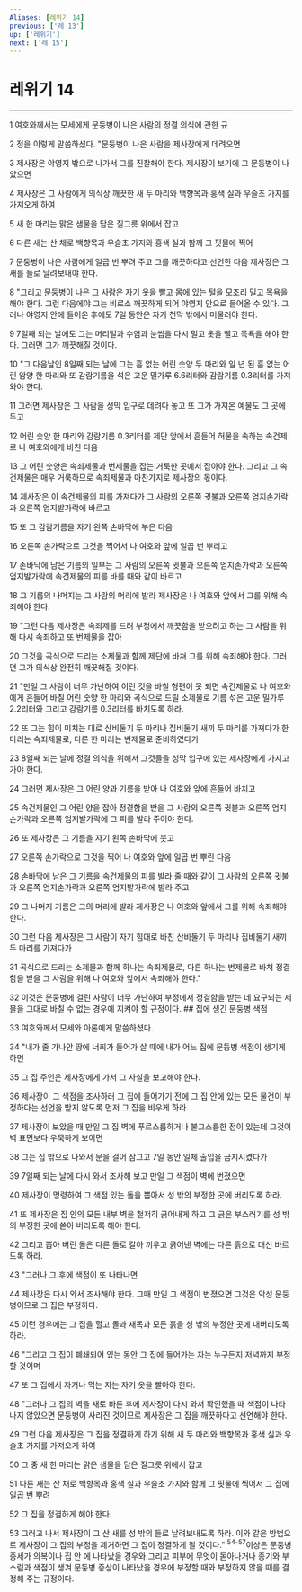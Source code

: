 ```yaml
---
Aliases: [레위기 14]
previous: ['레 13']
up: ['레위기']
next: ['레 15']
---
```

# 레위기 14

***


1 여호와께서는 모세에게 문둥병이 나은 사람의 정결 의식에 관한 규 

2 정을 이렇게 말씀하셨다. "문둥병이 나은 사람을 제사장에게 데려오면 

3 제사장은 야영지 밖으로 나가서 그를 진찰해야 한다. 제사장이 보기에 그 문둥병이 나았으면 

4 제사장은 그 사람에게 의식상 깨끗한 새 두 마리와 백향목과 홍색 실과 우슬초 가지를 가져오게 하여 

5 새 한 마리는 맑은 샘물을 담은 질그릇 위에서 잡고 

6 다른 새는 산 채로 백향목과 우슬초 가지와 홍색 실과 함께 그 핏물에 찍어 

7 문둥병이 나은 사람에게 일곱 번 뿌려 주고 그를 깨끗하다고 선언한 다음 제사장은 그 새를 들로 날려보내야 한다. 

8 "그리고 문둥병이 나은 그 사람은 자기 옷을 빨고 몸에 있는 털을 모조리 밀고 목욕을 해야 한다. 그런 다음에야 그는 비로소 깨끗하게 되어 야영지 안으로 들어올 수 있다. 그러나 야영지 안에 들어온 후에도 7일 동안은 자기 천막 밖에서 머물러야 한다. 

9 7일째 되는 날에도 그는 머리털과 수염과 눈썹을 다시 밀고 옷을 빨고 목욕을 해야 한다. 그러면 그가 깨끗해질 것이다. 

10 "그 다음날인 8일째 되는 날에 그는 흠 없는 어린 숫양 두 마리와 일 년 된 흠 없는 어린 암양 한 마리와 또 감람기름을 섞은 고운 밀가루 6.6리터와 감람기름 0.3리터를 가져와야 한다. 

11 그러면 제사장은 그 사람을 성막 입구로 데려다 놓고 또 그가 가져온 예물도 그 곳에 두고 

12 어린 숫양 한 마리와 감람기름 0.3리터를 제단 앞에서 흔들어 허물을 속하는 속건제로 나 여호와에게 바친 다음 

13 그 어린 숫양은 속죄제물과 번제물을 잡는 거룩한 곳에서 잡아야 한다. 그리고 그 속건제물은 매우 거룩하므로 속죄제물과 마찬가지로 제사장의 몫이다. 

14 제사장은 이 속건제물의 피를 가져다가 그 사람의 오른쪽 귓불과 오른쪽 엄지손가락과 오른쪽 엄지발가락에 바르고 

15 또 그 감람기름을 자기 왼쪽 손바닥에 부은 다음 

16 오른쪽 손가락으로 그것을 찍어서 나 여호와 앞에 일곱 번 뿌리고 

17 손바닥에 남은 기름의 일부는 그 사람의 오른쪽 귓불과 오른쪽 엄지손가락과 오른쪽 엄지발가락에 속건제물의 피를 바를 때와 같이 바르고 

18 그 기름의 나머지는 그 사람의 머리에 발라 제사장은 나 여호와 앞에서 그를 위해 속죄해야 한다. 

19 "그런 다음 제사장은 속죄제를 드려 부정에서 깨끗함을 받으려고 하는 그 사람을 위해 다시 속죄하고 또 번제물을 잡아 

20 그것을 곡식으로 드리는 소제물과 함께 제단에 바쳐 그를 위해 속죄해야 한다. 그러면 그가 의식상 완전히 깨끗해질 것이다. 

21 "만일 그 사람이 너무 가난하여 이런 것을 바칠 형편이 못 되면 속건제물로 나 여호와에게 흔들어 바칠 어린 숫양 한 마리와 곡식으로 드릴 소제물로 기름 섞은 고운 밀가루 2.2리터와 그리고 감람기름 0.3리터를 바치도록 하라. 

22 또 그는 힘이 미치는 대로 산비둘기 두 마리나 집비둘기 새끼 두 마리를 가져다가 한 마리는 속죄제물로, 다른 한 마리는 번제물로 준비하였다가 

23 8일째 되는 날에 정결 의식을 위해서 그것들을 성막 입구에 있는 제사장에게 가지고 가야 한다. 

24 그러면 제사장은 그 어린 양과 기름을 받아 나 여호와 앞에 흔들어 바치고 

25 속건제물인 그 어린 양을 잡아 정결함을 받을 그 사람의 오른쪽 귓불과 오른쪽 엄지손가락과 오른쪽 엄지발가락에 그 피를 발라 주어야 한다. 

26 또 제사장은 그 기름을 자기 왼쪽 손바닥에 붓고 

27 오른쪽 손가락으로 그것을 찍어 나 여호와 앞에 일곱 번 뿌린 다음 

28 손바닥에 남은 그 기름을 속건제물의 피를 발라 줄 때와 같이 그 사람의 오른쪽 귓불과 오른쪽 엄지손가락과 오른쪽 엄지발가락에 발라 주고 

29 그 나머지 기름은 그의 머리에 발라 제사장은 나 여호와 앞에서 그를 위해 속죄해야 한다. 

30 그런 다음 제사장은 그 사람이 자기 힘대로 바친 산비둘기 두 마리나 집비둘기 새끼 두 마리를 가져다가 

31 곡식으로 드리는 소제물과 함께 하나는 속죄제물로, 다른 하나는 번제물로 바쳐 정결함을 받을 그 사람을 위해 나 여호와 앞에서 속죄해야 한다." 

32 이것은 문둥병에 걸린 사람이 너무 가난하여 부정에서 정결함을 받는 데 요구되는 제물을 그대로 바칠 수 없는 경우에 지켜야 할 규정이다. ## 집에 생긴 문둥병 색점 

33 여호와께서 모세와 아론에게 말씀하셨다. 

34 "내가 줄 가나안 땅에 너희가 들어가 살 때에 내가 어느 집에 문둥병 색점이 생기게 하면 

35 그 집 주인은 제사장에게 가서 그 사실을 보고해야 한다. 

36 제사장이 그 색점을 조사하러 그 집에 들어가기 전에 그 집 안에 있는 모든 물건이 부정하다는 선언을 받지 않도록 먼저 그 집을 비우게 하라. 

37 제사장이 보았을 때 만일 그 집 벽에 푸르스름하거나 불그스름한 점이 있는데 그것이 벽 표면보다 우묵하게 보이면 

38 그는 집 밖으로 나와서 문을 걸어 잠그고 7일 동안 일체 출입을 금지시켰다가 

39 7일째 되는 날에 다시 와서 조사해 보고 만일 그 색점이 벽에 번졌으면 

40 제사장이 명령하여 그 색점 있는 돌을 뽑아서 성 밖의 부정한 곳에 버리도록 하라. 

41 또 제사장은 집 안의 모든 내부 벽을 철저히 긁어내게 하고 그 긁은 부스러기를 성 밖의 부정한 곳에 쏟아 버리도록 해야 한다. 

42 그리고 뽑아 버린 돌은 다른 돌로 갈아 끼우고 긁어낸 벽에는 다른 흙으로 대신 바르도록 하라. 

43 "그러나 그 후에 색점이 또 나타나면 

44 제사장은 다시 와서 조사해야 한다. 그때 만일 그 색점이 번졌으면 그것은 악성 문둥병이므로 그 집은 부정하다. 

45 이런 경우에는 그 집을 헐고 돌과 재목과 모든 흙을 성 밖의 부정한 곳에 내버리도록 하라. 

46 "그리고 그 집이 폐쇄되어 있는 동안 그 집에 들어가는 자는 누구든지 저녁까지 부정할 것이며 

47 또 그 집에서 자거나 먹는 자는 자기 옷을 빨아야 한다. 

48 "그러나 그 집의 벽을 새로 바른 후에 제사장이 다시 와서 확인했을 때 색점이 나타나지 않았으면 문둥병이 사라진 것이므로 제사장은 그 집을 깨끗하다고 선언해야 한다. 

49 그런 다음 제사장은 그 집을 정결하게 하기 위해 새 두 마리와 백향목과 홍색 실과 우슬초 가지를 가져오게 하여 

50 그 중 새 한 마리는 맑은 샘물을 담은 질그릇 위에서 잡고 

51 다른 새는 산 채로 백향목과 홍색 실과 우슬초 가지와 함께 그 핏물에 찍어서 그 집에 일곱 번 뿌려 

52 그 집을 정결하게 해야 한다. 

53 그러고 나서 제사장이 그 산 새를 성 밖의 들로 날려보내도록 하라. 이와 같은 방법으로 제사장이 그 집의 부정을 제거하면 그 집이 정결하게 될 것이다." <sup class="versenum">54-57</sup>이상은 문둥병 증세가 의복이나 집 안 에 나타났을 경우와 그리고 피부에 무엇이 돋아나거나 종기와 부스럼과 색점이 생겨 문둥병 증상이 나타났을 경우에 부정할 때와 부정하지 않을 때를 결정해 주는 규정이다.
